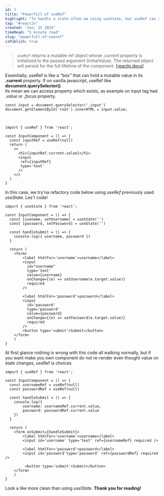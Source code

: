```yaml
---
id: 2
title: "Powerfull of useRef"
highlight: "To handle a state often we using useState, but useRef can replace it!"
tag: "#reactJs"
created: "Jun, 15 2024"
timeRead: "5 minute read"
slug: "powerfull-of-useref"
isPublish: true
---
```


> `useRef` returns a mutable ref object whose _.current_ property is initialized to the passed argument (initialValue). The returned object will persist for the full lifetime of the component. [[reactjs docs]](https://reactjs.org/docs/hooks-reference.html#useref)

Essentially, useRef is like a _“box”_ that can hold a mutable value in its **.current** property.
If on vanilla javascript, useRef like **document.querySelector()**
<br />
Its mean we can access property which exists, as example on input tag had _.value_ or _.focus_ property.

```js:Vanilla
const input = document.querySelector('.input')
document.getElementById('root').innerHTML = input.value;
```

<br/>

```jsx:React
import { useRef } from 'react';

const InputComponent = () => {
  const inputRef = useRef(null)
  return (
    <>
      <h1>{inputRef.current.value}</h1>
      <input
       ref={inputRef}
       type='text'
      />
    </>
  )
}
```

In this case, we try'na refactory code below using _useRef_ previously used _useState_. Les't code!
<br/>

```jsx:JSX
import { useState } from 'react';

const InputComponent = () => {
  const [usename, setUsername] = useState('')
  const [password, setPassword] = useState('')

  const handleSubmit = () => {
    console.log({ username, password })
  }

  return (
    <form>
        <label htmlFor='username'>username</label>
        <input
          id="username"
          type='text'
          value={username}
          onChange={(e) => setUsername(e.target.value)}
          required
        />

        <label htmlFor='password'>password</label>
        <input
          id='password'
          type='password'
          value={password}
          onChange={(e) => setPassword(e.target.value)}
          required
        />
        <button type='submit'>Submit</button>
    </form>
    )
}
```

At first glance nothing is wrong with this code all walking normally, but if you want make you own component do not re-render even thought value on state changes, useRef is choices.

```jsx:JSX
import { useRef } from 'react';

const InputComponent = () => {
  const usernameRef = useRef(null)
  const passwordRef = useRef(null)

  const handleSubmit = () => {
    console.log({
        username: usernameRef.current.value,
        password: passwordRef.current.value
    })
  }

  return (
    <form onSubmit={handleSubmit}>
        <label htmlFor='username'>username</label>
        <input id='username' type='text' ref={usernameRef} required />

        <label htmlFor='password'>password</label>
        <input id='password'type='password' ref={passwordRef} required />

         <button type='submit'>Submit</button>
    </form>
    )
}
```

Look a like more clean than using _useState_. **Thank you for reading!**
